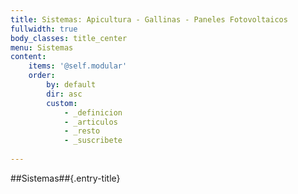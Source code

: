 ```yaml
---
title: Sistemas: Apicultura - Gallinas - Paneles Fotovoltaicos
fullwidth: true
body_classes: title_center
menu: Sistemas
content:
    items: '@self.modular'
    order:
        by: default
        dir: asc
        custom:
            - _definicion
            - _articulos
            - _resto
            - _suscribete
            
---
```

##Sistemas##{.entry-title}

